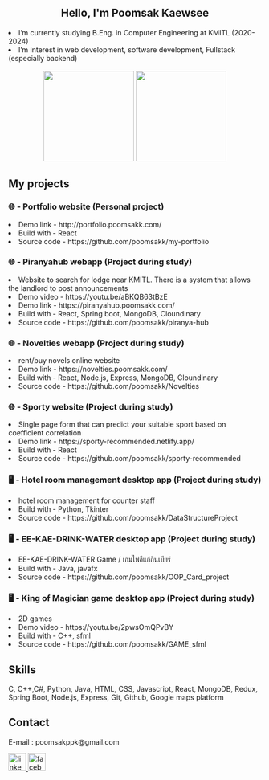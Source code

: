 <body>
<h2 align="center">Hello, I'm Poomsak Kaewsee</h2>
<li>I’m currently studying B.Eng. in Computer Engineering at KMITL (2020-2024)</li>
<li>I’m interest in web development, software development, Fullstack (especially backend) </li>
<br/>
<div align="center">
  <img src="https://github-readme-stats.vercel.app/api?username=poomsakk&show_icons=true&theme=radical"  height="180"/>
  <img src="https://github-readme-stats.vercel.app/api/top-langs/?username=poomsakk&layout=compact&theme=radical" height="180"/>
</div>
  
  <h2>My projects</h2>
  <h3>🌐 - Portfolio website (Personal project)</h3>
  <li>Demo link - http://portfolio.poomsakk.com/</li>
  <li>Build with - React</li>
  <li>Source code - https://github.com/poomsakk/my-portfolio</li>
  <h3>🌐 - Piranyahub webapp (Project during study)</h3>
  <li>Website to search for lodge near KMITL. There is a system that allows the landlord to post announcements</li>
  <li>Demo video - https://youtu.be/aBKQB63tBzE</li>
  <li>Demo link - https://piranyahub.poomsakk.com/</li>
  <li>Build with - React, Spring boot, MongoDB, Cloundinary</li>
  <li>Source code - https://github.com/poomsakk/piranya-hub</li>
  <h3>🌐 - Novelties webapp (Project during study)</h3>
  <li>rent/buy novels online website</li>
  <li>Demo link - https://novelties.poomsakk.com/</li>
  <li>Build with - React, Node.js, Express, MongoDB, Cloundinary</li>
  <li>Source code - https://github.com/poomsakk/Novelties</li>
  <h3>🌐 - Sporty website (Project during study)</h3>
  <li>Single page form that can predict your suitable sport based on coefficient correlation</li>
  <li>Demo link - https://sporty-recommended.netlify.app/</li>
  <li>Build with - React</li>
  <li>Source code - https://github.com/poomsakk/sporty-recommended</li>
  <h3>🖥️ - Hotel room management desktop app (Project during study)</h3>
  <li>hotel room management for counter staff</li>
  <li>Build with - Python, Tkinter</li>
  <li>Source code - https://github.com/poomsakk/DataStructureProject</li>
  <h3>🖥️ - EE-KAE-DRINK-WATER desktop app (Project during study)</h3>
  <li>EE-KAE-DRINK-WATER Game / เกมไพ่อีแก่กินเบียร์</li>
  <li>Build with - Java, javafx</li>
  <li>Source code - https://github.com/poomsakk/OOP_Card_project</li>
  <h3>🖥️ - King of Magician game desktop app (Project during study)</h3>
  <li>2D games</li>
  <li>Demo video - https://youtu.be/2pwsOmQPvBY</li>
  <li>Build with - C++, sfml</li>
  <li>Source code - https://github.com/poomsakk/GAME_sfml</li>
  
  <h2>Skills</h2>
  <p>C, C++,C#, Python, Java, HTML, CSS, Javascript, React, MongoDB, Redux, Spring Boot, Node.js, Express, Git, Github, Google maps platform</p>
  
  <h2>Contact</h2>
  <p>E-mail : poomsakppk@gmail.com</p>
  <div align="left">
  <a href="https://www.linkedin.com/in/poomsak-kaewsee-385572254/" target="_blank">
    <img src="https://img.shields.io/static/v1?message=LinkedIn&logo=linkedin&label=&color=0077B5&logoColor=white&labelColor=&style=for-the-badge" height="35" alt="linkedin logo"  />
  </a>
  <a href="https://www.facebook.com/poomsak.kaewsee/" target="_blank">
    <img src="https://img.shields.io/static/v1?message=Facebook&logo=facebook&label=&color=1877F2&logoColor=white&labelColor=&style=for-the-badge" height="35" alt="facebook logo"  />
  </a>
  </div>
</body>
